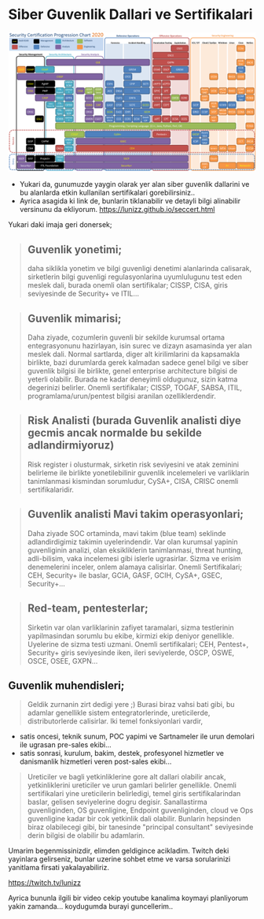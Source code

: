 # Siber Guvenlik Dallari ve Sertifikalari   
![](seccerts.png)
* Yukari da, gunumuzde yaygin olarak yer alan siber guvenlik dallarini ve bu alanlarda etkin kullanilan sertifikalari gorebilirsiniz..
* Ayrica asagida ki link de, bunlarin tiklanabilir ve detayli bilgi alinabilir versinunu da ekliyorum.
https://lunizz.github.io/seccert.html

Yukari daki imaja geri donersek;
> ## Guvenlik yonetimi;
 > daha siklikla yonetim ve bilgi guvenligi denetimi alanlarinda calisarak, sirketlerin bilgi guvenligi regulasyonlarina uyumlulugunu test eden meslek  dali, burada onemli olan sertifikalar; CISSP, CISA, giris seviyesinde de Security+ ve ITIL...

> ## Guvenlik mimarisi;
> Daha ziyade, cozumlerin guvenli bir sekilde kurumsal ortama entegrasyonunu hazirlayan, isin surec ve dizayn asamasinda yer alan meslek dali. Normal sartlarda, diger alt kirilimlarini da kapsamakla birlikte, bazi durumlarda gerek kalmadan sadece genel bilgi ve siber guvenlik bilgisi ile birlikte, genel enterprise architecture bilgisi de yeterli olabilir. Burada ne kadar deneyimli oldugunuz, sizin katma degerinizi belirler.
Onemli sertifikalar; CISSP, TOGAF, SABSA, ITIL, programlama/urun/pentest bilgisi aranilan ozelliklerdendir.

> ## Risk Analisti (burada Guvenlik analisti diye gecmis ancak normalde bu sekilde adlandirmiyoruz)
> Risk register i olusturmak, sirketin risk seviyesini ve atak zeminini belirleme ile birlikte yonetilebilinir guvenlik incelemeleri ve varliklarin tanimlanmasi kismindan sorumludur, CySA+, CISA, CRISC onemli sertifikalaridir.

> ## Guvenlik analisti Mavi takim operasyonlari;
> Daha ziyade SOC ortaminda, mavi takim (blue team) seklinde adlandirdigimiz takimin uyelerindendir. Var olan kurumsal yapinin guvenliginin analizi, olan eksikliklerin tanimlanmasi, threat hunting, adli-bilisim, vaka incelemesi gibi islerle ugrasirlar. Sizma ve erisim denemelerini inceler, onlem alamaya calisirlar. Onemli Sertifikalari; CEH, Security+ ile baslar, GCIA, GASF, GCIH, CySA+, GSEC, Security+...

> ## Red-team, pentesterlar;
> Sirketin var olan varliklarinin zafiyet taramalari, sizma testlerinin yapilmasindan sorumlu bu ekibe, kirmizi ekip deniyor genellikle. Uyelerine de sizma testi uzmani. Onemli sertifikalari; CEH, Pentest+, Security+ giris seviyesinde iken, ileri seviyelerde, OSCP, OSWE, OSCE, OSEE, GXPN...

## Guvenlik muhendisleri;
> Geldik zurnanin zirt dedigi yere ;) Burasi biraz vahsi bati gibi, bu adamlar genellikle sistem entegratorlerinde, ureticilerde, distributorlerde calisirlar. Iki temel fonksiyonlari vardir, 
* satis oncesi, teknik sunum, POC yapimi ve Sartnameler ile urun demolari ile ugrasan pre-sales ekibi...
* satis sonrasi, kurulum, bakim, destek, profesyonel hizmetler ve danismanlik hizmetleri veren post-sales ekibi...
> Ureticiler ve bagli yetkinliklerine gore alt dallari olabilir ancak, yetkinliklerini ureticiler ve urun gamlari belirler genellikle. Onemli sertifikalari yine ureticilerin belirledigi, temel giris sertifikalarindan baslar, gelisen seviyelerine dogru degisir.
> Sanallastirma guvenliginden, OS guvenligine, Endpoint guvenliginden, cloud ve Ops guvenligine kadar bir cok yetkinlik dali olabilir. Bunlarin hepsinden biraz olabilecegi gibi, bir tanesinde "principal consultant" seviyesinde derin bilgisi de olabilir bu adamlarin.

Umarim begenmissinizdir, elimden geldigince acikladim.
Twitch deki yayinlara gelirseniz, bunlar uzerine sohbet etme ve varsa sorularinizi yanitlama firsati yakalayabiliriz.

https://twitch.tv/lunizz

Ayrica bununla ilgili bir video cekip youtube kanalima koymayi planliyorum yakin zamanda... koydugumda burayi guncellerim..



